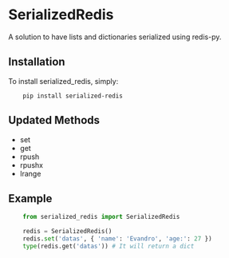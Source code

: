 # SerializedRedis
A solution to have lists and dictionaries serialized using redis-py.

## Installation
To install serialized_redis, simply:
```shell
	pip install serialized-redis
```

## Updated Methods
* set
* get
* rpush
* rpushx
* lrange

## Example
```python
    from serialized_redis import SerializedRedis

    redis = SerializedRedis()
    redis.set('datas', { 'name': 'Evandro', 'age:': 27 })
    type(redis.get('datas')) # It will return a dict
```